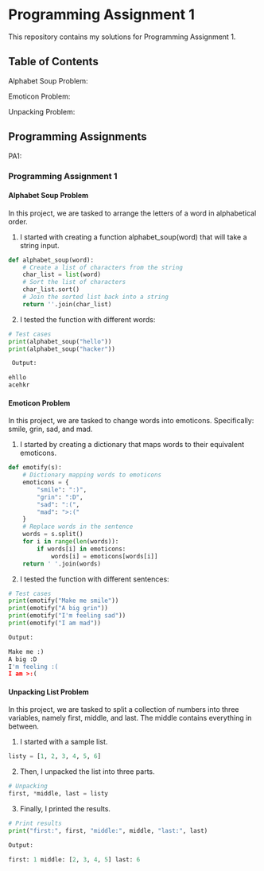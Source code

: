 # Programming Assignment 1

This repository contains my solutions for Programming Assignment 1.

## Table of Contents
Alphabet Soup Problem: 

Emoticon Problem: 

Unpacking Problem: 

## Programming Assignments

PA1: 

### Programming Assignment 1
#### Alphabet Soup Problem
In this project, we are tasked to arrange the letters of a word in alphabetical order.
1.	I started with creating a function alphabet_soup(word) that will take a string input.
```python
def alphabet_soup(word):
    # Create a list of characters from the string
    char_list = list(word)
    # Sort the list of characters
    char_list.sort()
    # Join the sorted list back into a string
    return ''.join(char_list)
```
2.	I tested the function with different words:
```python
# Test cases
print(alphabet_soup("hello"))
print(alphabet_soup("hacker"))

 Output:

ehllo
acehkr
```

#### Emoticon Problem
In this project, we are tasked to change words into emoticons. Specifically: smile, grin, sad, and mad.
1.	I started by creating a dictionary that maps words to their equivalent emoticons.
```python
def emotify(s):
    # Dictionary mapping words to emoticons
    emoticons = {
        "smile": ":)",
        "grin": ":D",
        "sad": ":(",
        "mad": ">:("
    }
    # Replace words in the sentence
    words = s.split()
    for i in range(len(words)):
        if words[i] in emoticons:
            words[i] = emoticons[words[i]]
    return ' '.join(words)
```

2.	I tested the function with different sentences:
```python
# Test cases
print(emotify("Make me smile"))
print(emotify("A big grin"))
print(emotify("I'm feeling sad"))
print(emotify("I am mad"))

Output:

Make me :)
A big :D
I'm feeling :(
I am >:(
```

#### Unpacking List Problem
In this project, we are tasked to split a collection of numbers into three variables, namely first, middle, and last. The middle contains everything in between.
1.	I started with a sample list.
```python
listy = [1, 2, 3, 4, 5, 6]
```

2.	Then, I unpacked the list into three parts.
```python
# Unpacking
first, *middle, last = listy
```

3.	Finally, I printed the results.
```python
# Print results
print("first:", first, "middle:", middle, "last:", last)

Output:

first: 1 middle: [2, 3, 4, 5] last: 6
```
